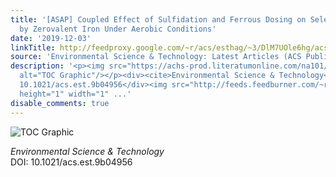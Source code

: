 ```yaml
---
title: '[ASAP] Coupled Effect of Sulfidation and Ferrous Dosing on Selenate Removal
  by Zerovalent Iron Under Aerobic Conditions'
date: '2019-12-03'
linkTitle: http://feedproxy.google.com/~r/acs/esthag/~3/DlM7UOle6hg/acs.est.9b04956
source: 'Environmental Science & Technology: Latest Articles (ACS Publications)'
description: '<p><img src="https://achs-prod.literatumonline.com/na101/home/literatum/publisher/achs/journals/content/esthag/0/esthag.ahead-of-print/acs.est.9b04956/20191203/images/medium/es9b04956_0006.gif"
  alt="TOC Graphic"/></p><div><cite>Environmental Science & Technology</cite></div><div>DOI:
  10.1021/acs.est.9b04956</div><img src="http://feeds.feedburner.com/~r/acs/esthag/~4/DlM7UOle6hg"
  height="1" width="1" ...'
disable_comments: true
---
```

<p><img src="https://achs-prod.literatumonline.com/na101/home/literatum/publisher/achs/journals/content/esthag/0/esthag.ahead-of-print/acs.est.9b04956/20191203/images/medium/es9b04956_0006.gif" alt="TOC Graphic"/></p><div><cite>Environmental Science & Technology</cite></div><div>DOI: 10.1021/acs.est.9b04956</div><img src="http://feeds.feedburner.com/~r/acs/esthag/~4/DlM7UOle6hg" height="1" width="1" ...